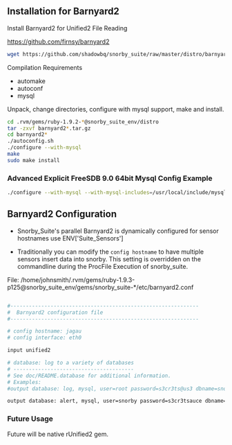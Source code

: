 ## Installation for Barnyard2

Install Barnyard2 for Unified2 File Reading

https://github.com/firnsy/barnyard2

```bash
wget https://github.com/shadowbq/snorby_suite/raw/master/distro/barnyard2-1.10-beta-2.tar.gz
```

Compilation Requirements

* automake
* autoconf
* mysql

Unpack, change directories, configure with mysql support, make and install. 

```bash
cd .rvm/gems/ruby-1.9.2-*@snorby_suite_env/distro
tar -zxvf barnyard2*.tar.gz
cd barnyard2*
./autoconfig.sh
./configure --with-mysql
make
sudo make install
```

### Advanced Explicit FreeSDB 9.0 64bit Mysql Config Example

```bash
./configure --with-mysql --with-mysql-includes=/usr/local/include/mysql --with-mysql-libraries=/usr/local/lib/mysql --prefix=/usr/local --mandir=/usr/local/man --infodir=/usr/local/info/ --build=amd64-portbld-freebsd9.0
```


## Barnyard2 Configuration

* Snorby_Suite's parallel Barnyard2 is dynamically configured for sensor hostnames use ENV['Suite_Sensors']

* Traditionally you can modify the `config hostname` to have multiple sensors insert data into snorby. This setting is overridden on the commandline during the ProcFile Execution of snorby_suite.

File: /home/johnsmith/.rvm/gems/ruby-1.9.3-p125@snorby_suite_env/gems/snorby_suite-*/etc/barnyard2.conf

```bash

#-------------------------------------------------------------
#  Barnyard2 configuration file
#-------------------------------------------------------------

# config hostname: jagau 
# config interface: eth0

input unified2

# database: log to a variety of databases
# ---------------------------------------
# See doc/README.database for additional information.
# Examples:
#output database: log, mysql, user=root password=s3cr3ts@us3 dbname=snorby_development host=localhost

output database: alert, mysql, user=snorby password=s3cr3tsauce dbname=snorby host=localhost
```


### Future Usage

Future will be native rUnified2 gem.

